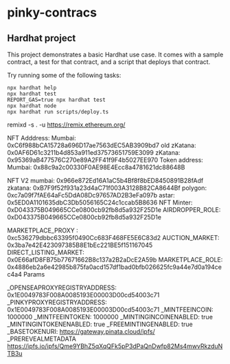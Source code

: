 # pinky-contracs

## Hardhat project
This project demonstrates a basic Hardhat use case. It comes with a sample contract, a test for that contract, and a script that deploys that contract.

Try running some of the following tasks:

```shell
npx hardhat help
npx hardhat test
REPORT_GAS=true npx hardhat test
npx hardhat node
npx hardhat run scripts/deploy.ts
```
remixd -s . -u https://remix.ethereum.org/

NFT Adddress: 
Mumbai: 0xC6f988bCA15728a696D17ae7563dEC5AB3909bd7
old zKatana: 0x0AF6D61c3211b4d853a911ed37573651759E3099
zKatana: 0x95369aB477576C270e89A2FF41f9F4b5027EE970
Token address:
Mumbai: 0x88c9a2c00330F0AE98E4Ecc8a4781621dc88648B

NFT V2
mumbai: 0x966e872Ed16A1aC5b4Bf8f8bED8450891B28fAdf
zkatana: 0xB7F9f52f931a23d4aC71f003A3128B82CA8644Bf
polygon: 0xc7a09f7fAE64aFc5DdA08Dc97657AD2B3eFa097b
astar: 0x5ED0A1101635dbC3Db5056165C24c1ccab5B8636
NFT Minter: 0xD043375B049665CCe0800cb92fb8d5a932F25D1e
AIRDROPPER_ROLE: 0xD043375B049665CCe0800cb92fb8d5a932F25D1e

MARKETPLACE_PROXY : 0xc536279dbbc63395f0490Cc683F468FE5E6C83d2
AUCTION_MARKET: 0x3ba7e42E423097385B8E1bEc221BE5f151167045
DIRECT_LISTING_MARKET: 0x0E66afD8FB75b77671662B8c137a2B2aDcE2A59b
MARKETPLACE_ROLE: 0x4886eb2a6e42985b875fa0acd157df1bad0bfb026625fc9a44e7d0a194cec4a4
Params

_OPENSEAPROXYREGISTRYADDRESS:
0x1E0049783F008A0085193E00003D00cd54003c71
_PINKYPROXYREGISTRYADDRESS:
0x1E0049783F008A0085193E00003D00cd54003c71
_MINTFEEINCOIN:
1000000
_MINTFEEINTOKEN:
1000000
_MINTINGINCOINENABLED:
true
_MINTINGINTOKENENABLED:
true
_FREEMINTINGENABLED:
true
_BASETOKENURI:
https://gateway.pinata.cloud/ipfs/
_PREREVEALMETADATA
https://ipfs.io/ipfs/Qme9YBhZ5qXqQFk5pP3dPaQnDwfp82Ms4mwvRkzduNTB3u